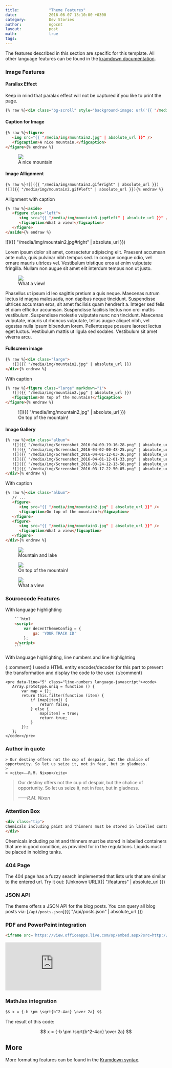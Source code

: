 ```yaml
---
title:             "Theme Features"
date:              2016-06-07 13:10:00 +0300
category:          Dev Stories
author:            ngocnt
layout:            post
math:              true
tags:
---
```

The features described in this section are specific for this template. All other language features can be found in the [kramdown documentation](http://kramdown.gettalong.org/syntax.html). 

### Image Features


#### Parallax Effect

Keep in mind that paralax effect will not be captured if you like to print the page.

```html
{% raw %}<div class="bg-scroll" style="background-image: url('{{ "/media/img/mountain1.jpg" | absolute_url }}')"></div>{% endraw %}
```

<div class="bg-scroll" style="background-image: url('{{ "/media/img/mountain1.jpg" | absolute_url }}')"></div>


#### Caption for Image

```html
{% raw %}<figure>
   <img src="{{ "/media/img/mountain2.jpg" | absolute_url }}" />
   <figcaption>A nice mountain.</figcaption>
</figure>{% endraw %}
```

<figure>
<img src="{{ "/media/img/mountain2.jpg" | absolute_url }}" />
<figcaption>A nice mountain</figcaption>
</figure>

#### Image Allignment

```html
{% raw %}![]({{ "/media/img/mountain3.gif#right" | absolute_url }})
![]({{ "/media/img/mountain2.gif#left" | absolute_url }}){% endraw %}
```

Allignment with caption

```html
{% raw %}<aside>
   <figure class="left">
      <img src="{{ "/media/img/mountain3.jpg#left" | absolute_url }}" />
      <figcaption>What a view!</figcaption>
   </figure>
</aside>{% endraw %}
```

![]({{ "/media/img/mountain2.jpg#right" | absolute_url }})

Lorem ipsum dolor sit amet, consectetur adipiscing elit. Praesent accumsan ante nulla, quis pulvinar nibh tempus sed. In congue congue odio, vel ornare mauris ultrices vel. Vestibulum tristique eros at enim vulputate fringilla. Nullam non augue sit amet elit interdum tempus non ut justo. 

<aside>
<figure class="left">
<img src="{{ "/media/img/mountain3.jpg" | absolute_url }}" />
<figcaption>What a view!</figcaption>
</figure>
</aside>

Phasellus ut ipsum id leo sagittis pretium a quis neque. Maecenas rutrum lectus id magna malesuada, non dapibus neque tincidunt. Suspendisse ultrices accumsan eros, sit amet facilisis quam hendrerit a. Integer sed felis et diam efficitur accumsan. Suspendisse facilisis lectus non orci mattis vestibulum. Suspendisse molestie vulputate nunc non tincidunt. Maecenas vulputate, mauris ut rhoncus vulputate, tellus augue aliquet nibh, vel egestas nulla ipsum bibendum lorem. Pellentesque posuere laoreet lectus eget luctus. Vestibulum mattis ut ligula sed sodales. Vestibulum sit amet viverra arcu.


#### Fullscreen image

```html
{% raw %}<div class="large">
   ![]({{ "/media/img/mountain2.jpg" | absolute_url }})
</div>{% endraw %}
```

With caption

```html
{% raw %}<figure class="large" markdown="1">   
   ![]({{ "/media/img/mountain2.jpg" | absolute_url }})
   <figcaption>On top of the mountain!</figcaption>
</figure>{% endraw %}
```

<figure class="large" markdown="1">
   ![]({{ "/media/img/mountain2.jpg" | absolute_url }})
   <figcaption>On top of the mountain!</figcaption>
</figure>

#### Image Gallery

```html
{% raw %}<div class="album">
   ![]({{ "/media/img/Screenshot_2016-04-09-19-16-28.png" | absolute_url }})
   ![]({{ "/media/img/Screenshot_2016-04-02-00-48-25.png" | absolute_url }})
   ![]({{ "/media/img/Screenshot_2016-04-01-12-03-36.png" | absolute_url }})
   ![]({{ "/media/img/Screenshot_2016-04-01-12-01-33.png" | absolute_url }})
   ![]({{ "/media/img/Screenshot_2016-03-24-12-13-58.png" | absolute_url }})
   ![]({{ "/media/img/Screenshot_2016-03-17-22-50-05.png" | absolute_url }})
</div>{% endraw %}
```

With caption

```html
{% raw %}<div class="album">
   // ...
   <figure>
      <img src="{{ "/media/img/mountain2.jpg" | absolute_url }}" />
      <figcaption>On top of the mountain!</figcaption>
   </figure>
   <figure>
      <img src="{{ "/media/img/mountain3.jpg" | absolute_url }}" />
      <figcaption>What a view</figcaption>
   </figure>
</div>{% endraw %}
```

<div class="album">
   <figure>
      <img src="{{ "/media/img/mountain1.jpg" | absolute_url }}" />
      <figcaption>Mountain and lake</figcaption>
   </figure>   
   <figure>
      <img src="{{ "/media/img/mountain2.jpg" | absolute_url }}" />
      <figcaption>On top of the mountain!</figcaption>
   </figure>   
   <figure>
      <img src="{{ "/media/img/mountain3.jpg" | absolute_url }}" />
      <figcaption>What a view</figcaption>
   </figure>
</div>

### Sourcecode Features

With language highlighting

```html
    ```html
    <script>
        var decentThemeConfig = {
            ga: 'YOUR TRACK ID'
        };
    </script>
    ```
```

With language highlighting, line numbers and line highlighting

{::comment}
I used a HTML entity encoder/decoder for this part to prevent the transformation and display the code to the user.
{:/comment}

<pre data-line="5" class="line-numbers language-javascript"><code>&#x3C;pre data-line=&#x22;5&#x22; class=&#x22;line-numbers language-javascript&#x22;&#x3E;&#x3C;code&#x3E;
   Array.prototype.uniq = function () {
       var map = {};
       return this.filter(function (item) {
           if (map[item]) {
               return false;
           } else {
               map[item] = true;
               return true;
           }
       });
   };
&#x3C;/code&#x3E;&#x3C;/pre&#x3E;
</code></pre>

### Author in quote

```markup
> Our destiny offers not the cup of despair, but the chalice of opportunity. So let us seize it, not in fear, but in gladness.
> 
> <cite>——R.M. Nixon</cite>
```

> Our destiny offers not the cup of despair, but the chalice of opportunity. So let us seize it, not in fear, but in gladness.
> 
> <cite>——R.M. Nixon</cite>

### Attention Box

```html
<div class="tip">
Chemicals including paint and thinners must be stored in labelled containers that are in good condition, as provided for in the regulations. Liquids must be placed in holding tanks.
</div>
```

<div class="tip">
Chemicals including paint and thinners must be stored in labelled containers that are in good condition, as provided for in the regulations. Liquids must be placed in holding tanks.
</div>

### 404 Page

The 404 page has a fuzzy search implemented that lists urls that are similar to the entered url. Try it out: [Unknown URL]({{ "/features" | absolute_url }})

### JSON API

The theme offers a JSON API for the blog posts. You can query all blog posts via: [`/api/posts.json`]({{ "/api/posts.json" | absolute_url }})

### PDF and PowerPoint integration

```html
<iframe src='https://view.officeapps.live.com/op/embed.aspx?src=http://img.labnol.org/di/PowerPoint.ppt' frameborder='0'></iframe>
```

<iframe src='https://view.officeapps.live.com/op/embed.aspx?src=http://img.labnol.org/di/PowerPoint.ppt' frameborder='0'></iframe>

### MathJax integration

```html
$$ x = {-b \pm \sqrt{b^2-4ac} \over 2a} $$
```

The result of this code:

$$ x = {-b \pm \sqrt{b^2-4ac} \over 2a} $$



## More

More formating features can be found in the [Kramdown syntax](http://kramdown.gettalong.org/syntax.html).